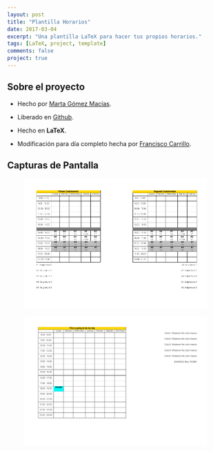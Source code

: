 ```yaml
---
layout: post
title: "Plantilla Horarios"
date: 2017-03-04
excerpt: "Una plantilla LaTeX para hacer tus propios horarios."
tags: [LaTeX, project, template]
comments: false
project: true
---
```


## Sobre el proyecto

* Hecho por <a href="https://mgmacias95.github.io/" target="_blank">Marta Gómez Macías</a>.

* Liberado en <a href="https://github.com/mgmacias95/Plantilla-Horarios" target="_blank">Github</a>.

* Hecho en __LaTeX__.

* Modificación para día completo hecha por <a href="http://pacocp.github.io/" target="_blank">Francisco Carrillo</a>.

## Capturas de Pantalla

<figure>
    <img src="/assets/images/plantilla-horarios/1.png">
</figure>

<figure>
    <img src="/assets/images/plantilla-horarios/2.png">
<figure>
